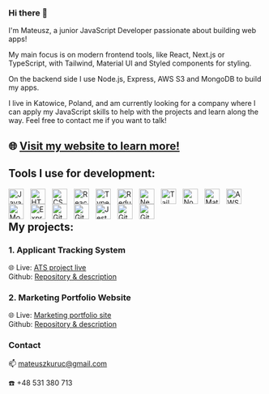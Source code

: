 ### Hi there 👋
I'm Mateusz, a junior JavaScript Developer passionate about building web apps!
<p>My main focus is on modern frontend tools, like React, Next.js or TypeScript, with Tailwind, Material UI and Styled components for styling.
</p>
<p>On the backend side I use Node.js, Express, AWS S3 and MongoDB to build my apps.</p>
<p>I live in Katowice, Poland, and am currently looking for a company where I can apply my JavaScript skills to help with the projects and learn along the way. Feel free to contact me if you want to talk!</p>

🌐 [Visit my website to learn more!](https://www.mateuszkuruc.com)
---
### <h2>Tools I use for development:</h2>

<img align="left" alt="JavaScript" width="30px" style="padding-right: 10px;" src="https://cdn.jsdelivr.net/gh/devicons/devicon/icons/javascript/javascript-original.svg" />
<img align="left" alt="HTML" width="30px" style="padding-right: 10px;" src="https://cdn.jsdelivr.net/gh/devicons/devicon/icons/html5/html5-original.svg" />    
<img align="left" alt="CSS" width="30px" style="padding-right: 10px;" src="https://cdn.jsdelivr.net/gh/devicons/devicon/icons/css3/css3-original.svg" />     
<img align="left" alt="React" width="30px" style="padding-right: 10px;" src="https://cdn.jsdelivr.net/gh/devicons/devicon/icons/react/react-original.svg" />      
<img align="left" alt="TypeScript" width="30px" style="padding-right: 10px;" src="https://cdn.jsdelivr.net/gh/devicons/devicon/icons/typescript/typescript-original.svg" />    
<img align="left" alt="Redux" width="30px" style="padding-right: 10px;" src="https://cdn.jsdelivr.net/gh/devicons/devicon/icons/redux/redux-original.svg" />    
<img align="left" alt="Next.js" width="30px" style="padding-right: 10px;"  src="https://cdn.jsdelivr.net/gh/devicons/devicon/icons/nextjs/nextjs-original.svg" />     
<img align="left" alt="Tailwind" width="30px" style="padding-right: 10px;" src="https://cdn.jsdelivr.net/gh/devicons/devicon/icons/tailwindcss/tailwindcss-plain.svg" />      
<img align="left" alt="Node.js" width="30px" style="padding-right: 10px;"  src="https://cdn.jsdelivr.net/gh/devicons/devicon/icons/nodejs/nodejs-original.svg" />    
<img align="left" alt="Material UI" width="30px" style="padding-right: 10px;"  src="https://cdn.jsdelivr.net/gh/devicons/devicon/icons/materialui/materialui-original.svg" />
<img align="left" alt="AWS" width="30px" style="padding-right: 10px;" src="https://cdn.jsdelivr.net/gh/devicons/devicon/icons/amazonwebservices/amazonwebservices-plain-wordmark.svg" />
<img align="left" alt="MongoDB" width="30px" style="padding-right: 10px;" src="https://cdn.jsdelivr.net/gh/devicons/devicon/icons/mongodb/mongodb-original.svg" />
<img align="left" alt="Express" width="30px" style="padding-right: 10px;" src="https://cdn.jsdelivr.net/gh/devicons/devicon/icons/express/express-original.svg" />
<img align="left" alt="Git" width="30px" style="padding-right: 10px;" src="https://cdn.jsdelivr.net/gh/devicons/devicon/icons/git/git-original.svg" /> 
<img align="left" alt="Github" width="30px" style="padding-right: 10px;"  src="https://cdn.jsdelivr.net/gh/devicons/devicon/icons/github/github-original.svg" />
<img align="left" alt="Jest" width="30px" style="padding-right: 10px;" src="https://cdn.jsdelivr.net/gh/devicons/devicon/icons/jest/jest-plain.svg" />
<img align="left" alt="Git" width="30px" style="padding-right: 10px;"  src="https://cdn.jsdelivr.net/gh/devicons/devicon/icons/graphql/graphql-plain.svg" />     
<img align="left" alt="Git" width="30px" style="padding-right: 10px;" src="https://cdn.jsdelivr.net/gh/devicons/devicon/icons/sass/sass-original.svg" />  



<br/><br/>



### <h2>My projects:</h2>


<h3>1. Applicant Tracking System</h3>



🌐 Live: [ATS project live](https://ats-mateuszkuruc.onrender.com/)  
Github: [Repository & description](https://github.com/MateuszKuruc/ATS-recruitment-app)



<h3>2. Marketing Portfolio Website</h3>



🌐 Live: [Marketing portfolio site](https://www.reklamyfacebook.pl/)  
Github: [Repository & description](https://github.com/MateuszKuruc/marketing-portfolio)


### <h3>Contact</h3>


📫 mateuszkuruc@gmail.com


☎️ +48 531 380 713


